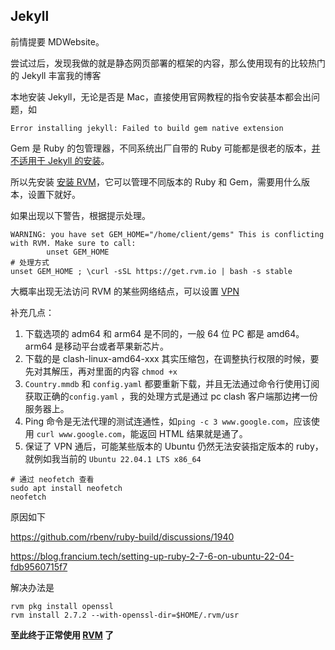 ## Jekyll

前情提要 MDWebsite。

尝试过后，发现我做的就是静态网页部署的框架的内容，那么使用现有的比较热门的 Jekyll 丰富我的博客

本地安装 Jekyll，无论是否是 Mac，直接使用官网教程的指令安装基本都会出问题，如

```shell
Error installing jekyll: Failed to build gem native extension
```

Gem 是 Ruby 的包管理器，不同系统出厂自带的 Ruby 可能都是很老的版本，[并不适用于 Jekyll 的安装](https://www.rubyonmac.dev/error-error-installing-jekyll-error-failed-to-build-gem-native-extension)。

所以先安装 [安装 RVM](https://www.how2shout.com/linux/how-to-install-rvm-ruby-version-manager-on-ubuntu-20-04-lts/)，它可以管理不同版本的 Ruby 和 Gem，需要用什么版本，设置下就好。

如果出现以下警告，根据提示处理。

```shell
WARNING: you have set GEM_HOME="/home/client/gems" This is conflicting with RVM. Make sure to call:
		unset GEM_HOME
# 处理方式
unset GEM_HOME ; \curl -sSL https://get.rvm.io | bash -s stable
```



大概率出现无法访问 RVM 的某些网络结点，可以设置 [VPN](https://segmentfault.com/a/1190000041862051)

补充几点：

1. 下载选项的 adm64 和 arm64 是不同的，一般 64 位 PC 都是 amd64。arm64 是移动平台或者苹果新芯片。
2. 下载的是 clash-linux-amd64-xxx 其实压缩包，在调整执行权限的时候，要先对其解压，再对里面的内容 `chmod +x`
3. `Country.mmdb` 和 `config.yaml` 都要重新下载，并且无法通过命令行使用订阅获取正确的`config.yaml` ，我的处理方式是通过 pc clash 客户端那边拷一份服务器上。
4. Ping 命令是无法代理的测试连通性，如`ping -c 3 www.google.com`，应该使用 `curl www.google.com`，能返回 HTML 结果就是通了。
5. 保证了 VPN 通后，可能某些版本的 Ubuntu 仍然无法安装指定版本的 ruby，就例如我当前的 `Ubuntu 22.04.1 LTS x86_64 ` 

 ``` shell
 # 通过 neofetch 查看
 sudo apt install neofetch
 neofetch
 ```

原因如下

https://github.com/rbenv/ruby-build/discussions/1940

https://blog.francium.tech/setting-up-ruby-2-7-6-on-ubuntu-22-04-fdb9560715f7

解决办法是

```shell
rvm pkg install openssl
rvm install 2.7.2 --with-openssl-dir=$HOME/.rvm/usr
```



**至此终于正常使用 [RVM](https://www.how2shout.com/linux/how-to-install-rvm-ruby-version-manager-on-ubuntu-20-04-lts/) 了**
